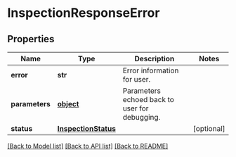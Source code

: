 # InspectionResponseError

## Properties
Name | Type | Description | Notes
------------ | ------------- | ------------- | -------------
**error** | **str** | Error information for user. | 
**parameters** | [**object**](.md) | Parameters echoed back to user for debugging. | 
**status** | [**InspectionStatus**](InspectionStatus.md) |  | [optional] 

[[Back to Model list]](../README.md#documentation-for-models) [[Back to API list]](../README.md#documentation-for-api-endpoints) [[Back to README]](../README.md)


